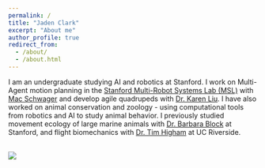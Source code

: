 ```yaml
---
permalink: /
title: "Jaden Clark"
excerpt: "About me"
author_profile: true
redirect_from: 
  - /about/
  - /about.html
---
```


I am an undergraduate studying AI and robotics at Stanford. I work on Multi-Agent motion planning in the [Stanford Multi-Robot Systems Lab (MSL)](https://msl.stanford.edu/) with [Mac Schwager](https://web.stanford.edu/~schwager/) and develop agile quadrupeds with [Dr. Karen Liu](https://engineering.stanford.edu/people/karen-liu). I have also worked on animal conservation and zoology - using computational tools from robotics and AI to study animal behavior. I previously studied movement ecology of large marine animals with [Dr. Barbara Block]([https://biomechanics.ucr.edu/](https://hopkinsmarinestation.stanford.edu/people/barbara-block)) at Stanford, and flight biomechanics with [Dr. Tim Higham](https://biomechanics.ucr.edu/) at UC Riverside.

 <br/><img src='/images/jaden_nurseshark.png'>
